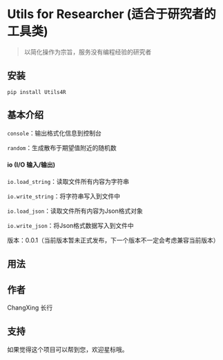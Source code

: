 # Utils for Researcher (适合于研究者的工具类)

> 以简化操作为宗旨，服务没有编程经验的研究者

## 安装

```
pip install Utils4R
```

## 基本介绍

`console`：输出格式化信息到控制台

`random`：生成散布于期望值附近的随机数

#### io (I/O 输入/输出)

`io.load_string`：读取文件所有内容为字符串

`io.write_string`：将字符串写入到文件中

`io.load_json`：读取文件所有内容为Json格式对象

`io.write_json`：将Json格式数据写入到文件中









版本：0.0.1（当前版本暂未正式发布，下一个版本不一定会考虑兼容当前版本）

## 用法

## 作者

ChangXing 长行

## 支持

如果觉得这个项目可以帮到您，欢迎星标哦。